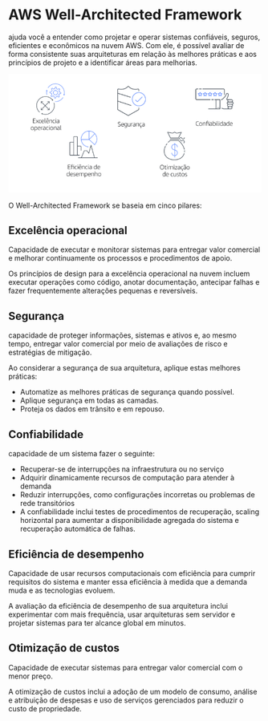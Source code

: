 # AWS Well-Architected Framework

ajuda você a entender como projetar e operar sistemas confiáveis, seguros, eficientes e econômicos na nuvem AWS. Com ele, é possível avaliar de forma consistente suas arquiteturas em relação às melhores práticas e aos princípios de projeto e a identificar áreas para melhorias.

![Well-Architected](../../../_images/Modulo10/well.png)

O Well-Architected Framework se baseia em cinco pilares: 

## Excelência operacional
Capacidade de executar e monitorar sistemas para entregar valor comercial e melhorar continuamente os processos e procedimentos de apoio.

Os princípios de design para a excelência operacional na nuvem incluem executar operações como código, anotar documentação, antecipar falhas e fazer frequentemente alterações pequenas e reversíveis.

## Segurança
capacidade de proteger informações, sistemas e ativos e, ao mesmo tempo, entregar valor comercial por meio de avaliações de risco e estratégias de mitigação.

Ao considerar a segurança de sua arquitetura, aplique estas melhores práticas:

- Automatize as melhores práticas de segurança quando possível.
- Aplique segurança em todas as camadas.
- Proteja os dados em trânsito e em repouso.

## Confiabilidade
capacidade de um sistema fazer o seguinte:

- Recuperar-se de interrupções na infraestrutura ou no serviço
- Adquirir dinamicamente recursos de computação para atender à demanda
- Reduzir interrupções, como configurações incorretas ou problemas de rede transitórios
- A confiabilidade inclui testes de procedimentos de recuperação, scaling horizontal para aumentar a disponibilidade agregada do sistema e recuperação automática de falhas.

## Eficiência de desempenho
Capacidade de usar recursos computacionais com eficiência para cumprir requisitos do sistema e manter essa eficiência à medida que a demanda muda e as tecnologias evoluem.

A avaliação da eficiência de desempenho de sua arquitetura inclui experimentar com mais frequência, usar arquiteturas sem servidor e projetar sistemas para ter alcance global em minutos.

## Otimização de custos
Capacidade de executar sistemas para entregar valor comercial com o menor preço.

A otimização de custos inclui a adoção de um modelo de consumo, análise e atribuição de despesas e uso de serviços gerenciados para reduzir o custo de propriedade.